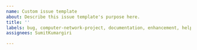 ```yaml
---
name: Custom issue template
about: Describe this issue template's purpose here.
title: ''
labels: bug, computer-network-project, documentation, enhancement, help wanted
assignees: SumitKumargiri

---
```




